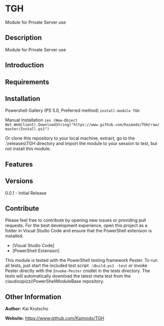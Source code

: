 # TGH

Module for Private Server use

## Description

Module for Private Server use

## Introduction

## Requirements

## Installation

Powershell Gallery (PS 5.0, Preferred method)
`install-module TGH`

Manual Installation
`iex (New-Object Net.WebClient).DownloadString("https://www.github.com/Kaimodo/TGH/raw/master/Install.ps1")`

Or clone this repository to your local machine, extract, go to the .\releases\TGH directory
and import the module to your session to test, but not install this module.

## Features

## Versions

0.0.1 - Initial Release

## Contribute

Please feel free to contribute by opening new issues or providing pull requests.
For the best development experience, open this project as a folder in Visual
Studio Code and ensure that the PowerShell extension is installed.

* [Visual Studio Code]
* [PowerShell Extension]

This module is tested with the PowerShell testing framework Pester. To run all
tests, just start the included test script `.\Build.ps1 -test` or invoke Pester
directly with the `Invoke-Pester` cmdlet in the tests directory. The tests will automatically download
the latest meta test from the claudiospizzi/PowerShellModuleBase repository.

## Other Information

**Author:** Kai Krutscho

**Website:** https://www.github.com/Kaimodo/TGH
